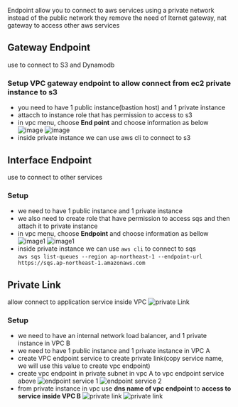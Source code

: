 Endpoint allow you to connect to aws services using a private network instead of the public network
they remove the need of Iternet gateway, nat gateway to access other aws services
## Gateway Endpoint
use to connect to S3 and Dynamodb
### Setup VPC gateway endpoint to allow connect from ec2 private instance to s3
  - you need to have 1 public instance(bastion host) and 1 private instance
  - attacch to instance role  that has permission to access to s3
  - in vpc menu, choose **End point** and choose information as below
   ![image](./images/endpoint_1.png)
   ![image](./images/endpoint_2.png)
  - inside private instance we can use aws cli to connect to s3 
## Interface Endpoint
use to connect to other services
### Setup
  - we need to have 1 public instance and 1 private instance
  - we also need to create role that have permission to access sqs and then attach it to private instance
  - in vpc menu, choose **Endpoint** and choose information as bellow
    ![image1](./images/vpc_interface_1.png)
    ![image1](./images/vpc_interface_2.png)
  - inside private instance we can use `aws cli` to connect to sqs  
       `aws sqs list-queues --region ap-northeast-1 --endpoint-url https://sqs.ap-northeast-1.amazonaws.com`
## Private Link
allow connect to application service inside VPC
![private Link](./images/private_link.png)
### Setup
  - we need to have an internal network load balancer, and 1 private instance in VPC B
  - we need to have 1 public instance and 1 private instance in VPC A
  - create VPC endpoint service to create private link(copy service name, we will use this value to create vpc endpoint)
  - create vpc endpoint in private subnet in vpc A to vpc endpoint service above
    ![endpoint service 1](./images/endpoint_service_1.png)
    ![endpoint service 2](./images/endpoint_service_2.png)
  - from private instance in vpc use **dns name of vpc endpoint** to **access to service inside VPC B**
    ![private link](./images/private_link_1.png)
    ![private link](./images/private_link_2.png)

